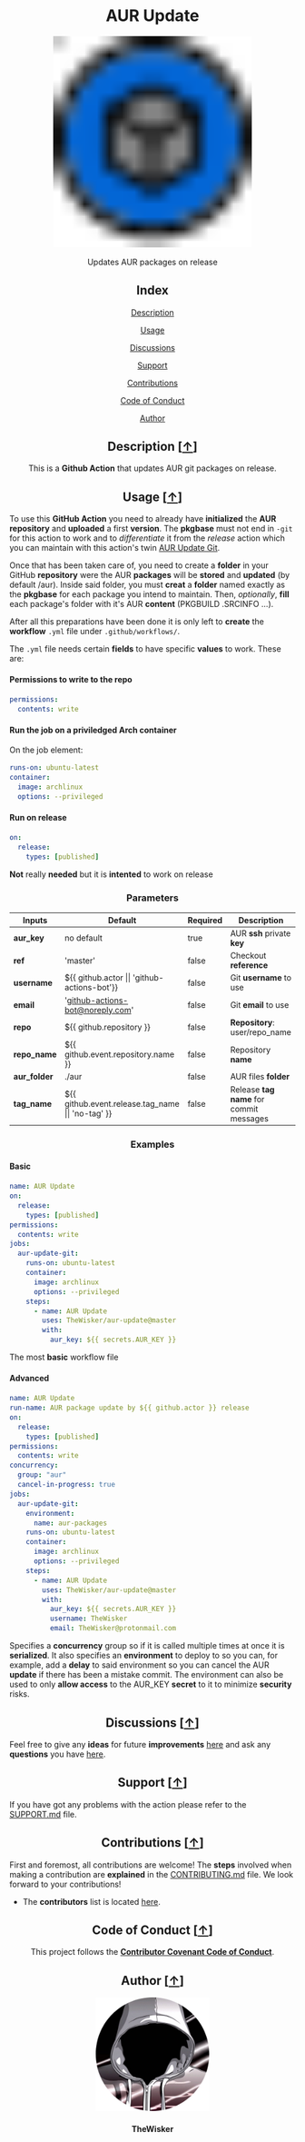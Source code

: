 <h1 align="center">AUR Update</h1>
<div align="center">
    <a href="https://github.com/TheWisker/aur-update">
        <img width="350" src="./assets/logo.svg">
    </a>
</div>
<p align="center">Updates AUR packages on release</p>

<h2 align="center">Index</h2>

<div align="center">
    
  [Description][description]
  
  [Usage][usage]

  [Discussions][discussions]

  [Support][support]

  [Contributions][contributions]
  
  [Code of Conduct][coc]
  
  [Author][author]

</div>

<h2 align="center">Description [<a href="https://github.com/TheWisker/aur-update#index">↑</a>]</h2>

<p align="center">This is a <b>Github Action</b> that updates AUR git packages on release.</p>

<h2 align="center">Usage [<a href="https://github.com/TheWisker/aur-update#index">↑</a>]</h2>

To use this **GitHub Action** you need to already have **initialized** the **AUR repository** and **uploaded** a first **version**.
The **pkgbase** must not end in `-git` for this action to work and to *differentiate* it from the *release* action which you can maintain with this action's twin [AUR Update Git][twin].

Once that has been taken care of, you need to create a **folder** in your GitHub **repository** were the AUR **packages** will be **stored** and **updated** (by default /aur). Inside said folder, you must **creat** a **folder** named exactly as the **pkgbase** for each package you intend to maintain. Then, *optionally*, **fill** each package's folder with it's AUR **content** (PKGBUILD .SRCINFO ...).

After all this preparations have been done it is only left to **create** the **workflow** `.yml` file under `.github/workflows/`.

The `.yml` file needs certain **fields** to have specific **values** to work. These are:

<h4 align="left"><b>Permissions</b> to <b>write</b> to the repo</h4>

```yaml
permissions:
  contents: write
```

<h4 align="left"><b>Run</b> the job on a <b>priviledged Arch</b> container</h4>

On the job element:

```yaml
runs-on: ubuntu-latest 
container:
  image: archlinux
  options: --privileged
```

<h4 align="left">Run on <b>release</b></h4>

```yaml
on:
  release:
    types: [published]
```

**Not** really **needed** but it is **intented** to work on release

<h3 align="center">Parameters</h3>

| Inputs | Default | Required | Description |
| ------ | ------- | -------- | ----------- |
| **aur_key** | no default | true | AUR **ssh** private **key** |
| **ref** | 'master' | false | Checkout **reference** |
| **username** | ${{ github.actor \|\| 'github-actions-bot'}} | false | Git **username** to use |
| **email** | 'github-actions-bot@noreply.com' | false | Git **email** to use |
| **repo** | ${{ github.repository }} | false | **Repository**: user/repo_name |
| **repo_name** | ${{ github.event.repository.name }} | false | Repository **name** |
| **aur_folder** | ./aur | false | AUR files **folder** |
| **tag_name** | ${{ github.event.release.tag_name \|\| 'no-tag' }} | false | Release **tag name** for commit messages |

<h3 align="center">Examples</h3>

<h4 align="left">Basic</h4>

```yaml
name: AUR Update
on:
  release:
    types: [published]
permissions:
  contents: write
jobs:
  aur-update-git:
    runs-on: ubuntu-latest 
    container:
      image: archlinux
      options: --privileged
    steps:
      - name: AUR Update
        uses: TheWisker/aur-update@master
        with:
          aur_key: ${{ secrets.AUR_KEY }}
```

The most **basic** workflow file

<h4 align="left">Advanced</h4>

```yaml
name: AUR Update
run-name: AUR package update by ${{ github.actor }} release
on:
  release:
    types: [published]
permissions:
  contents: write
concurrency:
  group: "aur"
  cancel-in-progress: true
jobs:
  aur-update-git:
    environment:
      name: aur-packages
    runs-on: ubuntu-latest 
    container:
      image: archlinux
      options: --privileged
    steps:
      - name: AUR Update
        uses: TheWisker/aur-update@master
        with:
          aur_key: ${{ secrets.AUR_KEY }}
          username: TheWisker
          email: TheWisker@protonmail.com
```

Specifies a **concurrency** group so if it is called multiple times at once it is **serialized**. It also specifies an **environment** to deploy to so you can, for example, add a **delay** to said environment so you can cancel the AUR **update** if there has been a mistake commit. The environment can also be used to only **allow access** to the AUR_KEY **secret** to it to minimize **security** risks.

<h2 align="center">Discussions [<a href="https://github.com/TheWisker/aur-update#index">↑</a>]</h2>

Feel free to give any **ideas** for future **improvements** [here][discussion-ideas] and
ask any **questions** you have [here][discussion-questions].

<h2 align="center">Support [<a href="https://github.com/TheWisker/aur-update#index">↑</a>]</h2>

If you have got any problems with the action please refer to the [SUPPORT.md][support] file.

<h2 align="center">Contributions [<a href="https://github.com/TheWisker/aur-update#index">↑</a>]</h2>

First and foremost, all contributions are welcome!
The **steps** involved when making a contribution are **explained** in the [CONTRIBUTING.md][contributing] file.
We look forward to your contributions!

- The **contributors** list is located [here][contributors].

<h2 align="center">Code of Conduct [<a href="https://github.com/TheWisker/aur-update#index">↑</a>]</h2>

<p align="center"> This project follows the <a href="./.github/CODE_OF_CONDUCT.md"><b>Contributor Covenant Code of Conduct</b></a>.</p>

<h2 align="center">Author [<a href="https://github.com/TheWisker/aur-update#index">↑</a>]</h2>
<div align="center">
    <a href="https://github.com/TheWisker">
        <img width="200" height="200" src="./assets/profile.png"></img>
    </a>
</div>
<h4 align="center">TheWisker</h4>

[description]: https://github.com/TheWisker/aur-update#description-
[usage]: https://github.com/TheWisker/aur-update#usage-
[discussions]: https://github.com/TheWisker/aur-update#discussions-
[support]: https://github.com/TheWisker/aur-update#support-
[contributions]: https://github.com/TheWisker/aur-update#contributions-
[coc]: https://github.com/TheWisker/aur-update#code-of-conduct-
[author]: https://github.com/TheWisker/aur-update#author-
[twin]: https://github.com/TheWisker/aur-update-git
[discussion-ideas]: https://github.com/TheWisker/aur-update/discussions/categories/ideas
[discussion-questions]: https://github.com/TheWisker/aur-update/discussions/categories/q-a
[support]: ./SUPPORT.md
[contributing]: ./CONTRIBUTING.md
[contributors]: ./CONTRIBUTORS.md